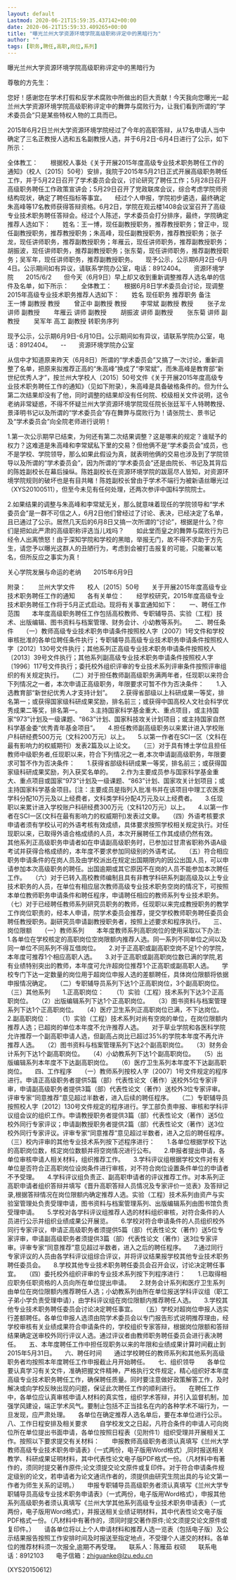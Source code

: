 ```yaml
---
layout: default
Lastmod: 2020-06-21T15:59:35.437142+00:00
date: 2020-06-21T15:59:33.409265+00:00
title: "曝光兰州大学资源环境学院高级职称评定中的黑暗行为"
author: ""
tags: [职务,聘任,高职,岗位,系列]
---
```


曝光兰州大学资源环境学院高级职称评定中的黑暗行为

尊敬的方先生：

您好！感谢您在学术打假和反学术腐败中所做出的巨大贡献！今天我向您曝光一起兰州大学资源环境学院高级职称评定中的舞弊与腐败行为，让我们看到所谓的“学术委员会”只是某些特权人物的工具而已。

2015年6月2日兰州大学资源环境学院经过了今年的高职答辩，从17名申请人当中确定了三名正教授人选和五名副教授人选，并于6月2日-6月4日进行了公示，如下所示：

全体教工：　　根据校人事处《关于开展2015年度高级专业技术职务聘任工作的通知》（校人〔2015〕50号）安排，我院于2015年5月21日正式开展高级职务聘任工作，并于5月22日召开了学术委员会会议，讨论研究了聘任工作；5月28日召开高级职务聘任工作政策宣讲会；5月29日召开了党政联席会议，综合考虑学院师资结构现状，确定了聘任指标等事宜。　　经过个人申报，学院初步遴选，最终确定朱高峰等17名教师获得答辩资格。6月2日，学院在观云楼1408会议室召开了高级专业技术职务聘任答辩会。经过个人陈述，学术委员会打分排序，最终，学院确定推荐人选如下：　　姓名：王一博，现任副教授职务，推荐教授职务；曾正中，现任副教授职务，推荐教授职务；朱高峰，现任副教授职务，推荐教授职务；张子龙，现任讲师职务，推荐副教授职务；年雁云，现任讲师职务，推荐副教授职务；胡振波，现任讲师职务，推荐副教授职务；张东菊，现任讲师职务，推荐副教授职务；吴军年，现任讲师职务，推荐副教授职务。　　现予公示，公示期6月2日-6月4日。公示期间如有异议，请联系学院办公室，电话：8912404。　　资源环境学院　　2015/6/2　　但今天（6月9日）早上却又收到重新调整推荐人选名单的信件及名单，如下所示：　　全体教工：　　根据6月8日学术委员会讨论，现调整2015年高级专业技术职务推荐人选如下：　　姓名    现任职务         推荐职务        备注　　王一博  副教授           教授    　　曾正中  副教授           教授    　　李常斌  副教授           教授    　　张子龙  讲师             副教授  　　年雁云  讲师             副教授  　　胡振波  讲师             副教授  　　张东菊  讲师             副教授  　　吴军年  高工             副教授         转职务序列

现予公示，公示期6月9日-6月10日。公示期间如有异议，请联系学院办公室，电话：8912404。　　--　　资源环境学院办公室

从信中才知道原来昨天（6月8日）所谓的“学术委员会”又搞了一次讨论，重新调整了名单，把原来拟推荐正高的“朱高峰”换成了“李常斌”，而朱高峰是教育部“新世纪优秀人才”，按兰州大学校人〔2015〕50号文件《关于开展2015年度高级专业技术职务聘任工作的通知》（见如下附录），朱高峰是具备破格条件的。但为什么第二次结果却没有了他，同时调整的结果却没有任何院、校级相关文件说明，这令老纳非常疑惑，不得不怀疑兰州大学资源环境学院现任院长张廷军千人特聘教授、景泽明书记以及所谓的“学术委员会”存在舞弊与腐败行为！请张院士、景书记及“学术委员会”向全院老师进行说明！

1.第一次公示期早已结束，为何还有第二次结果调整？这是哪来的规定？谁赋予的权力？这难道是朱高峰和李常斌私下里的交易？但他俩不是“学术委员会”成员，也不是学校、学院领导，那么如果此假设为真，就表明他俩的交易也涉及到了学院领导以及所谓的“学术委员会”，因为所谓的“学术委员会”还是由院长、书记及其背后的陈姓副校长在幕后操纵。陈姓副校长在资源环境学院的跋扈尽人皆知，对资源环境学院规则的破坏也是有目共睹！陈姓副校长曾由于学术不端行为被新语丝曝光过（XYS20100511），但至今未见有任何处理，还两次参评中国科学院院士。

2.如果结果的调整与朱高峰和李常斌无关，那么就意味着现任的学院领导和“学术委员会”是一群不可信之人，6月2日他们曾经过了讨论、表决，已经决定了名单，且已通过了公示。居然几天后的6月8日又搞一次所谓的“讨论”，根据是什么？你们是把如此严肃的高级职称评选当儿戏吗？　　如此堂而皇之的舞弊与腐败行为已经令人出离愤怒！由于深知学院和学校的黑暗，举报无门，故不得不求助于方先生，请您予以曝光这群人的丑陋行为，考虑到会被打击报复的可能，只能署以笔名，但所反应之事实为真！

关心学院发展与命运的老纳　　2015年6月9日

附录：　　兰州大学文件　　校人〔2015〕50号　　关于开展2015年度高级专业技术职务聘任工作的通知　　各有关单位：　　经学校研究，2015年度高级专业技术职务聘任工作将于5月正式启动。现将有关事宜通知如下：　　一、聘任工作范围　　本年度高级职务聘任工作包括高校教师、专职辅导员、实验（工程）技术、出版编辑、图书资料与档案管理、财务会计、小幼教等系列。　　二、聘任条件　　（一）教师高级专业技术职务申请条件按照校人字〔2007〕1号文件和学校审核批准的各单位聘任条件执行；专职辅导员高级专业技术职务申请条件按照校人字〔2012〕130号文件执行；其他系列正高级专业技术职务申请条件按照校人〔2013〕39号文件执行；其他系列副高级专业技术职务申请条件按照校人字〔1996〕117号文件执行；委托校外组织评审的专业技术系列评审条件按照评审组织的有关规定执行。　　（二）对于担任教师副高级职务满两年者，任现职以来符合下列情况之一者，本次申请正高级职务，年限要求可暂不作为否决条件：　　1.入选教育部“新世纪优秀人才支持计划”。　　2.获得省部级以上科研成果一等奖，排名第一；或获得国家级科研成果奖励，排名前三；或获得中国高校人文社会科学优秀成果二等奖，排名第一。　　3.主持国家科学基金重大、重点项目，或主持国家“973”计划及一级课题、“863”计划、国家科技攻关计划项目；或主持国家自然科学基金委“优秀青年基金项目”。　　4.担任教师副高级职务以来累计进入学校账户科研经费500万元（文科200万元）以上。　　5.以第一作者在SCI一区（文科在最有影响力的权威期刊）发表2篇及以上论文。　　（三）对于具有博士学位且担任教师中级职务者,任现职以来，符合下列情况之一者,本次申请副高级职务，年限要求可暂不作为否决条件：　　1.获得省部级科研成果一等奖，排名前三；或获得国家级科研成果奖励，列入获奖名单的。　　2.作为主要成员参与国家科学基金重大、重点项目或国家“973”计划及一级课题、“863”计划、国家攻关计划项目；或主持国家科学基金项目。[注：主要成员是指列入批准书并在该项目中理工农医类学科分配10万元及以上经费者，文科类学科分配4万元及以上经费者。　　3.任现职以来累计进入学校账户科研经费300万元（文科120万元）以上。　　4.以第一作者在SCI一区(文科在最有影响力的权威期刊)发表过文章。　　（四）外语考核要求　　申请者须有学校认可的外语考核有效成绩，具体要求按照学校相关规定执行。对任现职以来，已取得外语合格成绩的人员，本次开展聘任工作其成绩仍然有效。　　其他系列正高级职务申请者如在申请副高级职务时，已参加过甘肃省职称外语A级考试并获得合格成绩的，本年度不要求参加同级别的外语考试。　　（五）符合相应职务申请条件的在岗人员及由学校派出在规定出国期限内的因公出国人员，可以申请参加本次高级职务的聘任。出国逾期或其它原因不在岗的人员不能参加本次聘任工作。　　（六）对于已转入高校教师编制且具有非教学科研系列副高级及以上专业技术职务的人员，在单位有相应层次教师高级专业技术职务空岗的情况下，可按照本单位教师职务申请条件和聘任程序，申请聘任相应的教师系列专业技术职务。　　（七）对于已经聘任教师系列研究员职务的教师，任现职以来完成教授职务的教学工作岗位职责的，经本人申请，院学术委员会推荐，提交学校教师职务聘任委员会聘任教授职务。副研究员申请副教授职务者，按照上述要求和程序执行。　　三、岗位限额　　（一）教师系列　　本年度教师系列高职岗位的使用采取以下办法:　　1.各单位在学校核定的高职岗位空岗限额内推荐人选。同一系列不同单位之间以及同一单位不同系列不得互借岗位。　　2.对于正高职或副高职空岗不足1个的学院，本年度可推荐1个相应高职人选。　　3.对于正高职或副高职岗位数已满的学院,若有业绩特别突出的教师，本年度可允许超岗位推荐1个正高职或副高职人选。　　学校专门下达一定数量的岗位用于超岗位申报人选的差额聘任，具体岗位限额将依据申报情况确定。　　（二）专职辅导员系列下达1个正高职岗位，3个副高职岗位。　　（三）其他系列　　1.正高职岗位：　　（1）实验（工程）技术系列下达3个正高职岗位。　　（2）出版编辑系列下达1个正高职岗位。　　（3）图书资料与档案管理系列下达1个正高职岗位。　　（4）医疗卫生系列正高职岗位已满，不下达岗位。　　2.副高职岗位：　　（1）实验（工程）技术系列对尚有空岗的单位，在岗位限额内推荐人选；已超岗的单位本年度不允许推荐人选。　　对于草业学院和各医科学院允许推荐一个副高职申请人选，但副高占岗比已超过35%的学院本年度不再允许推荐人选。　　（2）图书资料与档案管理系列下达2个副高职岗位。　　（3）财务会计系列下达1个副高职岗位。　　（4）小幼教系列下达1个副高职岗位。　　（5）出版编辑系列本年度不下达副高职岗位。　　（6）医疗卫生系列本年度不下达副高职岗位。　　四、工作程序　　（一）教师系列按校人字〔2007〕1号文件规定的程序进行。申请正高级职务者提供5篇（部）代表性论文（著作）送校外5位专家评审，申请副高级职务者提供3篇（部）代表性论文（著作）送校外3位专家评审。评审专家“同意推荐”意见超过半数者，进入后续的聘任程序。　　（二）专职辅导员按照校人字〔2012〕130号文件规定的程序进行。学工部负责申报、审核和学科评议组会议的组织工作。申请教授职务者提供3篇（部）代表性论文（著作）送5位校外同行专家评议；申请副教授职务者提供2篇（部）代表性论文（著作）送3位校外同行专家评议。评审专家“同意推荐”意见超过半数者，进入之后的聘任程序。　　（三）校内评审的其他专业技术系列按下述程序进行：　　1.各单位根据学校下达的高职岗位数，核定岗位数额并将空岗情况进行公布。　　2.申报者提出申请，各单位审核申请人相关材料，组织推荐工作。　　3.学科评议组根据学校文件对有关单位是否符合正高职岗位设岗条件进行审核，对不符合岗位设置条件单位的申请者不予受理。　　4.学科评议组负责正、副高职申请者的评议推荐工作。对本系列正高职申请者组织答辩并填写《晋升高职答辩人员情况及专家评价一览表》及答辩记录,根据答辩情况在岗位限额内确定推荐人选。实验（工程）技术系列由资产与实验室管理处负责受理申请，图书资料与档案管理系列、出版编辑系列由图书馆负责受理申请。　　5.学校对各学科评议组推荐人选的材料组织审核，对符合条件的人员进行公示并组织业绩成果公开展览。　　6.学校对符合申请条件的人员组织校外同行专家评议，申请正高级职务者须提供5篇（部）代表性论文（著作）送5位专家评审，申请副高级职务者须提供3篇（部）代表性论文（著作）送3位专家评审。评审专家“同意推荐”意见超过半数者，进入之后的聘任程序。　　7.通过同行专家评议的人员由各学科评议组综合评议，并将评议结果报学校其他专业技术职务聘任委员会。　　8.学校其他专业技术职务聘任委员会召开会议，讨论决定聘任事宜。　　（四）委托校外组织评审的专业技术系列按下列程序进行：　　1.已取得相应职务任职资格的人员向所在单位提出申请。　　2.财务会计系列和医疗卫生系列由单位在岗位限额内推荐聘任人选；小幼教系列由所在单位报送学科评议组（职工子弟小学负责受理申请），由学科评议组在岗位限额内推荐聘任人选。　　3.学校其他专业技术职务聘任委员会讨论决定聘任事宜。　　（五）学校对超岗位申报人选实行差额聘任。各单位申报人选须由院学术委员会以专门报告形式说明推荐理由，经学校审核有关业绩成果符合申请条件的，学校组织专家答辩，根据岗位限额和答辩结果确定送审校外同行评议人选。通过评议者由教师职务聘任委员会进行表决聘任。　　五、本年度聘任工作中担任现职务以来的年限和业绩成果计算时间截止到2015年5月31日。　　六、聘任时间　　通过学校聘任的教师系列和其他系列高级职务者均按照本年度聘任工作申报截止月开始聘任。　　七、组织领导　　各单位要认真学习有关文件，准确把握文件精神，严格执行文件规定，精心组织好本年度高级专业技术职务聘任工作，确保聘任质量。同时要注意做好政策解答工作，及时解决或向学校反映出现的问题，保证此次聘任工作的顺利进行。　　在聘任工作中，各单位应认真审核申请人材料的真实性，组织学术答辩，并引入监督机制，加强学风建设，端正学术风气。要制止包括不正当挂名在内的各种学术不端行为，一旦发现，应严肃处理。　　各单位在确定推荐人选名单后，要在本单位进行公示。　　八、工作日程安排及相关要求　　自学校发文之日起，凡符合条件的申请人可向岗位所在单位提出书面申请，各单位按照日程表（见附件1）组织受理并开展相关工作。按照以下要求提交有关材料：　　申报教师高级职务者须认真填写《兰州大学教师高级专业技术职务申请表》（一式两份，电子版用Word格式）,同时报送相关教学、科研成果证明材料，其中代表性论文电子版PDF格式一份。（凡材料中有著作的，须同时提交著作原件;论文须提交论文原件或复印件。对于符合申请条件规定级别的论文，若申请者为论文通讯作者的，须提供由研究生院出具的与论文第一作者为师生关系的证明。）　　申报专职辅导员高级职务者须认真填写《兰州大学专职辅导员高级专业技术职务申请表》（一式两份，电子版用Word格式），申报其他系列高级职务者须认真填写《兰州大学其他系列高级专业技术职务申请表》（一式两份，电子版用Word格式），并报送相关业绩证明材料，其中代表性论文电子版PDF格式一份。（凡材料中有著作的，须同时提交著作原件;论文须提交论文原件或复印件。）　　请各单位将以上个人申请材料和推荐人选一览表（包括电子版）及公示结果报告按照工作安排时间及时报送至指定地点，不受理个人递交的材料。各单位的推荐材料须一次报全,逾期不再受理。　　联系人：陈雁茹   权硕　　联系电话：8912103　　电子信箱：zhiguanke@lzu.edu.cn

(XYS20150612)

